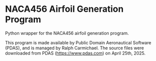 # NACA456 Airfoil Generation Program
Python wrapper for the NACA456 airfoil generation program.

This program is made available by Public Domain Aeronautical Software (PDAS), and is managed by Ralph Carmichael.  The source files were downloaded from PDAS (https://www.pdas.com) on April 25th, 2025.
